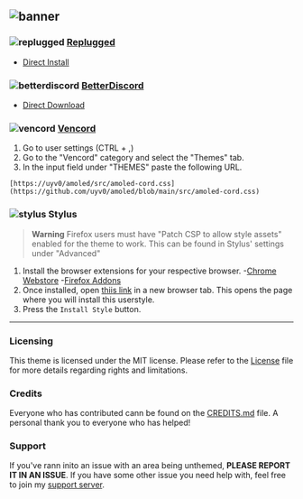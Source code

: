 ![banner](https://discord-extensions.github.io/assets/banners/amoled-cord.png)
---
### ![replugged](https://discord-extensions.github.io/assets/icons/replugged.png) **[Replugged](https://replugged.dev)**
- [Direct Install](https://replugged.dev/install?identifier=dev.LuckFire.AMOLEDCord)

### ![betterdiscord](https://discord-extensions.github.io/assets/icons/betterdiscord.png) **[BetterDiscord](https://betterdiscord.app)**
- [Direct Download](https://betterdiscord.app/Download?id=144)

### ![vencord](https://discord-extensions.github.io/assets/icons/vencord.gif) **[Vencord](https://github.com/Vendicated/Vencord)**
1. Go to user settings (CTRL + ,)
2. Go to the "Vencord" category and select the "Themes" tab.
3. In the input field under "THEMES" paste the following URL.
```
[https://uyv0/amoled/src/amoled-cord.css](https://github.com/uyv0/amoled/blob/main/src/amoled-cord.css)
```

### ![stylus](https://discord-extensions.github.io/assets/icons/stylus.png) **Stylus**
> **Warning**
> Firefox users must have "Patch CSP to allow style assets" enabled for the theme to work. This can be found in Stylus' settings under "Advanced"
1. Install the browser extensions for your respective browser.
   -[Chrome Webstore](https://chrome.google.com/webstore/detail/stylus/clngdbkpkpeebahjckkjfobafhncgmne)
   -[Firefox Addons](https://addons.mozilla.org/en-US/firefox/addon/styl-us)
2. Once installed, open [thiis link](https://github.com/discord-extensions/amoled-cord/blob/main/clients/amoled-cord.user.css) in a new browser tab. This opens the page where you will install this userstyle.
3. Press the `Install Style` button.
---
### Licensing
This theme is licensed under the MIT license. Please refer to the [License](./LICENSE) file for more details regarding rights and limitations.

### Credits
Everyone who has contributed cann be found on the [CREDITS.md](./CREDITS.md) file. A personal thank you to everyone who has helped!

### Support
If you've rann inito an issue with an area being unthemed, **PLEASE REPORT IT IN AN ISSUE**. If you have some other issue you need help with, feel free to join my [support server](https://discord.com/invite/vYdXbEzqDsx).
